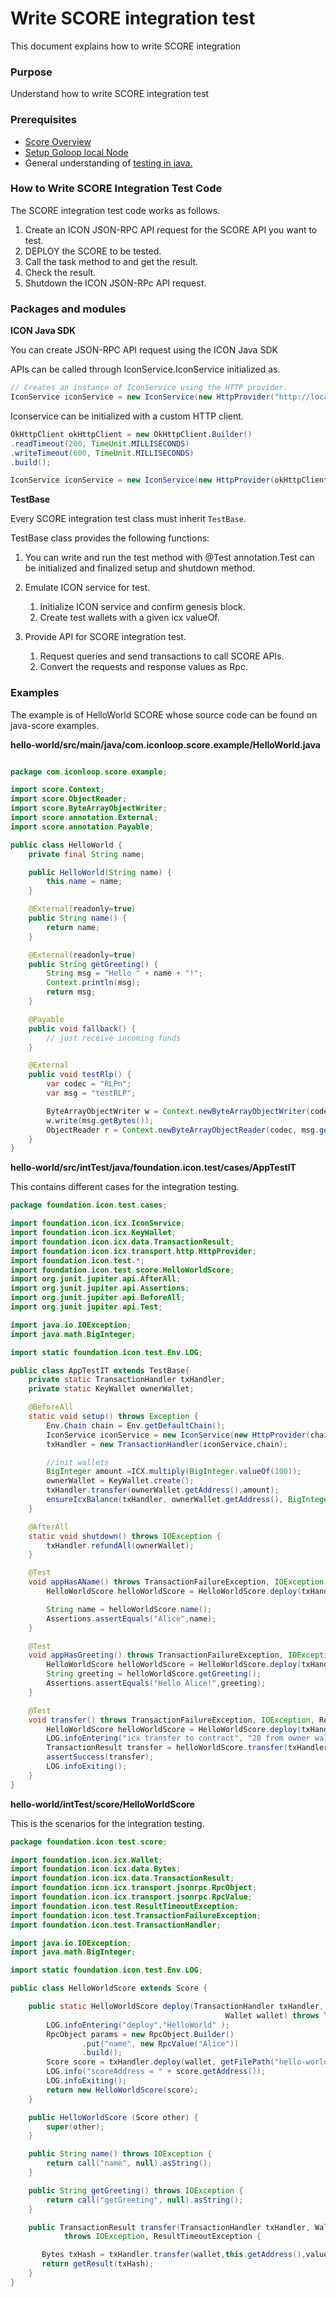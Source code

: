 # Write SCORE integration test

This document explains how to write SCORE integration 

### Purpose

Understand how to write SCORE integration test

### Prerequisites

* [Score Overview](../overview.md)
* [Setup Goloop local Node](../../icon-2.0/goloop/get-started/build.md)
* General understanding of [testing in java.](https://junit.org/junit5/docs/current/user-guide/#writing-tests)

### How to Write SCORE Integration Test Code

The SCORE integration test code works as follows.

1. Create an ICON JSON-RPC API request for the SCORE API you want to test. 
2. DEPLOY the SCORE to be tested. 
3. Call the task method to and get the result. 
4. Check the result. 
5. Shutdown the ICON JSON-RPc API request.

### Packages and modules

**ICON Java SDK**

You can create JSON-RPC API request using the ICON Java SDK

APIs can be called through IconService.IconService initialized as.
```java
// Creates an instance of IconService using the HTTP provider.
IconService iconService = new IconService(new HttpProvider("http://localhost:9000", 3));
```

Iconservice can be initialized with a custom HTTP client.

```java
OkHttpClient okHttpClient = new OkHttpClient.Builder()
.readTimeout(200, TimeUnit.MILLISECONDS)
.writeTimeout(600, TimeUnit.MILLISECONDS)
.build();

IconService iconService = new IconService(new HttpProvider(okHttpClient, "http://localhost:9000", 3));


```

**TestBase**

Every SCORE integration test class must inherit `TestBase`.

TestBase class provides the following functions:

1. You can write and run the test method with @Test annotation.Test can be initialized and finalized 
setup and shutdown method.
2. Emulate ICON service for test.
   1. Initialize ICON service and confirm genesis block. 
   2. Create test wallets with a given icx valueOf.

3. Provide API for SCORE integration test.
   1. Request queries and send transactions to call SCORE APIs.
   2. Convert the requests and response values as Rpc.

### Examples

The example is  of HelloWorld SCORE whose source code can be found on java-score examples. 

**hello-world/src/main/java/com.iconloop.score.example/HelloWorld.java**
```java

package com.iconloop.score.example;

import score.Context;
import score.ObjectReader;
import score.ByteArrayObjectWriter;
import score.annotation.External;
import score.annotation.Payable;

public class HelloWorld {
    private final String name;

    public HelloWorld(String name) {
        this.name = name;
    }

    @External(readonly=true)
    public String name() {
        return name;
    }

    @External(readonly=true)
    public String getGreeting() {
        String msg = "Hello " + name + "!";
        Context.println(msg);
        return msg;
    }

    @Payable
    public void fallback() {
        // just receive incoming funds
    }

    @External
    public void testRlp() {
        var codec = "RLPn";
        var msg = "testRLP";

        ByteArrayObjectWriter w = Context.newByteArrayObjectWriter(codec);
        w.write(msg.getBytes());
        ObjectReader r = Context.newByteArrayObjectReader(codec, msg.getBytes());
    }
}

```

**hello-world/src/intTest/java/foundation.icon.test/cases/AppTestIT**

This contains different cases for the integration testing.

```java
package foundation.icon.test.cases;

import foundation.icon.icx.IconService;
import foundation.icon.icx.KeyWallet;
import foundation.icon.icx.data.TransactionResult;
import foundation.icon.icx.transport.http.HttpProvider;
import foundation.icon.test.*;
import foundation.icon.test.score.HelloWorldScore;
import org.junit.jupiter.api.AfterAll;
import org.junit.jupiter.api.Assertions;
import org.junit.jupiter.api.BeforeAll;
import org.junit.jupiter.api.Test;

import java.io.IOException;
import java.math.BigInteger;

import static foundation.icon.test.Env.LOG;

public class AppTestIT extends TestBase{
    private static TransactionHandler txHandler;
    private static KeyWallet ownerWallet;

    @BeforeAll
    static void setup() throws Exception {
        Env.Chain chain = Env.getDefaultChain();
        IconService iconService = new IconService(new HttpProvider(chain.getEndpointURL(3)));
        txHandler = new TransactionHandler(iconService,chain);

        //init wallets
        BigInteger amount =ICX.multiply(BigInteger.valueOf(100));
        ownerWallet = KeyWallet.create();
        txHandler.transfer(ownerWallet.getAddress(),amount);
        ensureIcxBalance(txHandler, ownerWallet.getAddress(), BigInteger.ZERO, amount);
    }

    @AfterAll
    static void shutdown() throws IOException {
        txHandler.refundAll(ownerWallet);
    }

    @Test
    void appHasAName() throws TransactionFailureException, IOException, ResultTimeoutException {
        HelloWorldScore helloWorldScore = HelloWorldScore.deploy(txHandler, ownerWallet);

        String name = helloWorldScore.name();
        Assertions.assertEquals("Alice",name);
    }

    @Test
    void appHasGreeting() throws TransactionFailureException, IOException, ResultTimeoutException {
        HelloWorldScore helloWorldScore = HelloWorldScore.deploy(txHandler, ownerWallet);
        String greeting = helloWorldScore.getGreeting();
        Assertions.assertEquals("Hello Alice!",greeting);
    }

    @Test
    void transfer() throws TransactionFailureException, IOException, ResultTimeoutException {
        HelloWorldScore helloWorldScore = HelloWorldScore.deploy(txHandler, ownerWallet);
        LOG.infoEntering("icx transfer to contract", "20 from owner wallet to score address");
        TransactionResult transfer = helloWorldScore.transfer(txHandler,ownerWallet,ICX.multiply(BigInteger.valueOf(20)));
        assertSuccess(transfer);
        LOG.infoExiting();
    }
}

```
**hello-world/intTest/score/HelloWorldScore**

This is the scenarios for the integration testing.
```java
package foundation.icon.test.score;

import foundation.icon.icx.Wallet;
import foundation.icon.icx.data.Bytes;
import foundation.icon.icx.data.TransactionResult;
import foundation.icon.icx.transport.jsonrpc.RpcObject;
import foundation.icon.icx.transport.jsonrpc.RpcValue;
import foundation.icon.test.ResultTimeoutException;
import foundation.icon.test.TransactionFailureException;
import foundation.icon.test.TransactionHandler;

import java.io.IOException;
import java.math.BigInteger;

import static foundation.icon.test.Env.LOG;

public class HelloWorldScore extends Score {

    public static HelloWorldScore deploy(TransactionHandler txHandler,
                                                Wallet wallet) throws TransactionFailureException, IOException, ResultTimeoutException {
        LOG.infoEntering("deploy","HelloWorld" );
        RpcObject params = new RpcObject.Builder()
                .put("name", new RpcValue("Alice"))
                .build();
        Score score = txHandler.deploy(wallet, getFilePath("hello-world"), params);
        LOG.info("scoreAddress = " + score.getAddress());
        LOG.infoExiting();
        return new HelloWorldScore(score);
    }

    public HelloWorldScore (Score other) {
        super(other);
    }

    public String name() throws IOException {
        return call("name", null).asString();
    }

    public String getGreeting() throws IOException {
        return call("getGreeting", null).asString();
    }

    public TransactionResult transfer(TransactionHandler txHandler, Wallet wallet, BigInteger value)
            throws IOException, ResultTimeoutException {

       Bytes txHash = txHandler.transfer(wallet,this.getAddress(),value);
       return getResult(txHash);
    }
}
```